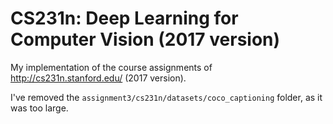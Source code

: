 # CS231n: Deep Learning for Computer Vision (2017 version)
My implementation of the course assignments of http://cs231n.stanford.edu/ (2017 version).

I've removed the `assignment3/cs231n/datasets/coco_captioning` folder, as it was too large.
